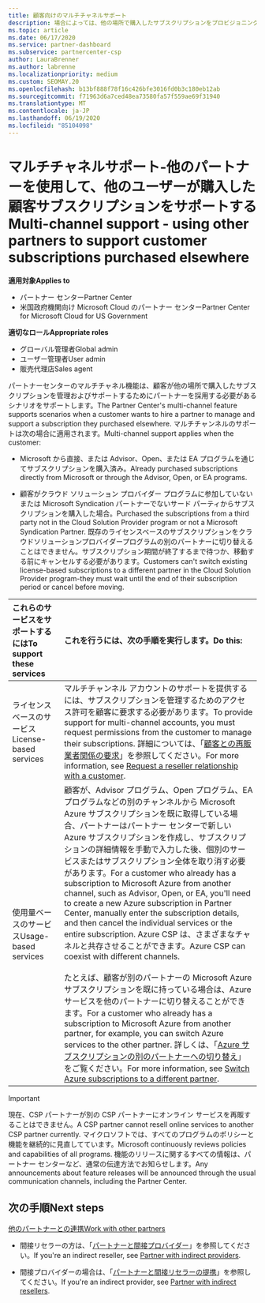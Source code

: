 ```yaml
---
title: 顧客向けのマルチチャネルサポート
description: 場合によっては、他の場所で購入したサブスクリプションをプロビジョニングし、サポートすることをお客様にお勧めします。
ms.topic: article
ms.date: 06/17/2020
ms.service: partner-dashboard
ms.subservice: partnercenter-csp
author: LauraBrenner
ms.author: labrenne
ms.localizationpriority: medium
ms.custom: SEOMAY.20
ms.openlocfilehash: b13bf888f78f16c426bfe3016fd0b3c180eb12ab
ms.sourcegitcommit: f71963d6a7ced48ea73580fa57f559ae69f31940
ms.translationtype: MT
ms.contentlocale: ja-JP
ms.lasthandoff: 06/19/2020
ms.locfileid: "85104098"
---
```

# <a name="multi-channel-support---using-other-partners-to-support-customer-subscriptions-purchased-elsewhere"></a><span data-ttu-id="745cf-103">マルチチャネルサポート-他のパートナーを使用して、他のユーザーが購入した顧客サブスクリプションをサポートする</span><span class="sxs-lookup"><span data-stu-id="745cf-103">Multi-channel support - using other partners to support customer subscriptions purchased elsewhere</span></span>

<span data-ttu-id="745cf-104">**適用対象**</span><span class="sxs-lookup"><span data-stu-id="745cf-104">**Applies to**</span></span>

- <span data-ttu-id="745cf-105">パートナー センター</span><span class="sxs-lookup"><span data-stu-id="745cf-105">Partner Center</span></span>
- <span data-ttu-id="745cf-106">米国政府機関向け Microsoft Cloud のパートナー センター</span><span class="sxs-lookup"><span data-stu-id="745cf-106">Partner Center for Microsoft Cloud for US Government</span></span>

<span data-ttu-id="745cf-107">**適切なロール**</span><span class="sxs-lookup"><span data-stu-id="745cf-107">**Appropriate roles**</span></span>

- <span data-ttu-id="745cf-108">グローバル管理者</span><span class="sxs-lookup"><span data-stu-id="745cf-108">Global admin</span></span>
- <span data-ttu-id="745cf-109">ユーザー管理者</span><span class="sxs-lookup"><span data-stu-id="745cf-109">User admin</span></span>
- <span data-ttu-id="745cf-110">販売代理店</span><span class="sxs-lookup"><span data-stu-id="745cf-110">Sales agent</span></span>

<span data-ttu-id="745cf-111">パートナーセンターのマルチチャネル機能は、顧客が他の場所で購入したサブスクリプションを管理およびサポートするためにパートナーを採用する必要があるシナリオをサポートします。</span><span class="sxs-lookup"><span data-stu-id="745cf-111">The Partner Center's multi-channel feature supports scenarios when a customer wants to hire a partner to manage and support a subscription they purchased elsewhere.</span></span> <span data-ttu-id="745cf-112">マルチチャンネルのサポートは次の場合に適用されます。</span><span class="sxs-lookup"><span data-stu-id="745cf-112">Multi-channel support applies when the customer:</span></span>

- <span data-ttu-id="745cf-113">Microsoft から直接、または Advisor、Open、または EA プログラムを通じてサブスクリプションを購入済み。</span><span class="sxs-lookup"><span data-stu-id="745cf-113">Already purchased subscriptions directly from Microsoft or through the Advisor, Open, or EA programs.</span></span>

- <span data-ttu-id="745cf-114">顧客がクラウド ソリューション プロバイダー プログラムに参加していないまたは Microsoft Syndication パートナーでないサード パーティからサブスクリプションを購入した場合。</span><span class="sxs-lookup"><span data-stu-id="745cf-114">Purchased the subscriptions from a third party not in the Cloud Solution Provider program or not a Microsoft Syndication Partner.</span></span> <span data-ttu-id="745cf-115">既存のライセンスベースのサブスクリプションをクラウドソリューションプロバイダープログラムの別のパートナーに切り替えることはできません。サブスクリプション期間が終了するまで待つか、移動する前にキャンセルする必要があります。</span><span class="sxs-lookup"><span data-stu-id="745cf-115">Customers can't switch existing license-based subscriptions to a different partner in the Cloud Solution Provider program-they must wait until the end of their subscription period or cancel before moving.</span></span>

|<span data-ttu-id="745cf-116">これらのサービスをサポートするには</span><span class="sxs-lookup"><span data-stu-id="745cf-116">To support these services</span></span>  | <span data-ttu-id="745cf-117">これを行うには、次の手順を実行します。</span><span class="sxs-lookup"><span data-stu-id="745cf-117">Do this:</span></span> |
|:---------|:---------|
|<span data-ttu-id="745cf-118">ライセンスベースのサービス</span><span class="sxs-lookup"><span data-stu-id="745cf-118">License-based services</span></span>    | <span data-ttu-id="745cf-119">マルチチャンネル アカウントのサポートを提供するには、サブスクリプションを管理するためのアクセス許可を顧客に要求する必要があります。</span><span class="sxs-lookup"><span data-stu-id="745cf-119">To provide support for multi-channel accounts, you must request permissions from the customer to manage their subscriptions.</span></span> <span data-ttu-id="745cf-120">詳細については、「[顧客との再販業者関係の要求](request-a-relationship-with-a-customer.md)」を参照してください。</span><span class="sxs-lookup"><span data-stu-id="745cf-120">For more information, see [Request a reseller relationship with a customer](request-a-relationship-with-a-customer.md).</span></span>   |
|<span data-ttu-id="745cf-121">使用量ベースのサービス</span><span class="sxs-lookup"><span data-stu-id="745cf-121">Usage-based services</span></span>     |  <span data-ttu-id="745cf-122">顧客が、Advisor プログラム、Open プログラム、EA プログラムなどの別のチャンネルから Microsoft Azure サブスクリプションを既に取得している場合、パートナーはパートナー センターで新しい Azure サブスクリプションを作成し、サブスクリプションの詳細情報を手動で入力した後、個別のサービスまたはサブスクリプション全体を取り消す必要があります。</span><span class="sxs-lookup"><span data-stu-id="745cf-122">For a customer who already has a subscription to Microsoft Azure from another channel, such as Advisor, Open, or EA, you'll need to create a new Azure subscription in Partner Center, manually enter the subscription details, and then cancel the individual services or the entire subscription.</span></span> <span data-ttu-id="745cf-123">Azure CSP は、さまざまなチャネルと共存させることができます。</span><span class="sxs-lookup"><span data-stu-id="745cf-123">Azure CSP can coexist with different channels.</span></span><br/><br/> <span data-ttu-id="745cf-124">たとえば、顧客が別のパートナーの Microsoft Azure サブスクリプションを既に持っている場合は、Azure サービスを他のパートナーに切り替えることができます。</span><span class="sxs-lookup"><span data-stu-id="745cf-124">For a customer who already has a subscription to Microsoft Azure from another partner, for example, you can switch Azure services to the other partner.</span></span>  <span data-ttu-id="745cf-125">詳しくは、「[Azure サブスクリプションの別のパートナーへの切り替え](switch-azure-subscriptions-to-a-different-partner.md)」をご覧ください。</span><span class="sxs-lookup"><span data-stu-id="745cf-125">For more information, see [Switch Azure subscriptions to a different partner](switch-azure-subscriptions-to-a-different-partner.md).</span></span> |

> [!IMPORTANT]  
> <span data-ttu-id="745cf-126">現在、CSP パートナーが別の CSP パートナーにオンライン サービスを再販することはできません。</span><span class="sxs-lookup"><span data-stu-id="745cf-126">A CSP partner cannot resell online services to another CSP partner currently.</span></span> <span data-ttu-id="745cf-127">マイクロソフトでは、すべてのプログラムのポリシーと機能を継続的に見直してています。</span><span class="sxs-lookup"><span data-stu-id="745cf-127">Microsoft continuously reviews policies and capabilities of all programs.</span></span> <span data-ttu-id="745cf-128">機能のリリースに関するすべての情報は、パートナー センターなど、通常の伝達方法でお知らせします。</span><span class="sxs-lookup"><span data-stu-id="745cf-128">Any announcements about feature releases will be announced through the usual communication channels, including the Partner Center.</span></span>

## <a name="next-steps"></a><span data-ttu-id="745cf-129">次の手順</span><span class="sxs-lookup"><span data-stu-id="745cf-129">Next steps</span></span>

[<span data-ttu-id="745cf-130">他のパートナーとの連携</span><span class="sxs-lookup"><span data-stu-id="745cf-130">Work with other partners</span></span>](work-with-other-partners.md)

- <span data-ttu-id="745cf-131">間接リセラーの方は、「[パートナーと間接プロバイダー](indirect-reseller-tasks-in-partner-center.md)」を参照してください。</span><span class="sxs-lookup"><span data-stu-id="745cf-131">If you're an indirect reseller, see [Partner with indirect providers](indirect-reseller-tasks-in-partner-center.md).</span></span>

- <span data-ttu-id="745cf-132">間接プロバイダーの場合は、「[パートナーと間接リセラーの提携](indirect-provider-tasks-in-partner-center.md)」を参照してください。</span><span class="sxs-lookup"><span data-stu-id="745cf-132">If you're an indirect provider, see [Partner with indirect resellers](indirect-provider-tasks-in-partner-center.md).</span></span>
